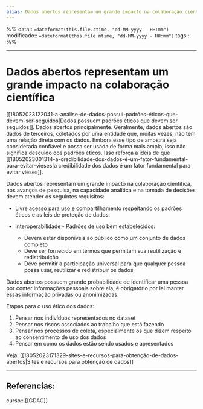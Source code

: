 ```yaml
---
alias: Dados abertos representam um grande impacto na colaboração ciêntifica
---
```

%%
data:: `=dateformat(this.file.ctime, "dd-MM-yyyy - HH:mm")`
modificado:: `=dateformat(this.file.mtime, "dd-MM-yyyy - HH:mm")`
tags::
%%

---
# Dados abertos representam um grande impacto na colaboração científica


[[18052023122041-a-análise-de-dados-possui-padrões-éticos-que-devem-ser-seguidos|Dados possuem padrões éticos que devem ser seguidos]]. Dados abertos principalmente. Geralmente, dados abertos são dados de terceiros, coletados por uma entidade que, muitas vezes, não tem uma relação direta com os dados. Embora esse tipo de amostra seja considerada confiável e possa ser usada de forma mais ampla, isso não significa descuido dos padrões éticos. Isso reforça a ideia de que [[18052023001314-a-credibilidade-dos-dados-é-um-fator-fundamental-para-evitar-vieses|a credibilidade dos dados é um fator fundamental para evitar vieses]].

Dados abertos representam um grande impacto na colaboração científica, nos avanços de pesquisa, na capacidade analítica e na tomada de decisões devem atender os seguintes requisitos:

- Livre acesso para uso e compartilhamento respeitando os padrões éticos e as leis de proteção de dados. 

- Interoperabilidade - Padrões de uso bem estabelecidos:
	- Devem estar disponíveis ao público como um conjunto de dados completo
	- Deve ser fornecido em termos que permitam sua reutilização e redistribuição 
	- Deve permitir a participação universal para que qualquer pessoa possa usar, reutilizar e redistribuir os dados

Dados abertos possuem grande probabilidade de identificar uma pessoa por conter informações pessoais sobre ela, é obrigatório por lei manter essas informação privadas ou anonimizadas. 

Etapas para o uso ético dos dados:
1. Pensar nos indivíduos representados no dataset
2. Pensar nos riscos associados ao trabalho que está fazendo
3. Pensar nos processos de coleta, especialmente os que dizem respeito ao consentimento de uso dos dados
4. Pensar em como os dados estão sendo usados e apresentados

Veja: [[18052023171329-sites-e-recursos-para-obtenção-de-dados-abertos|Sites e recursos para obtenção de dados]]

---
## Referencias:

curso:: [[GDAC]]